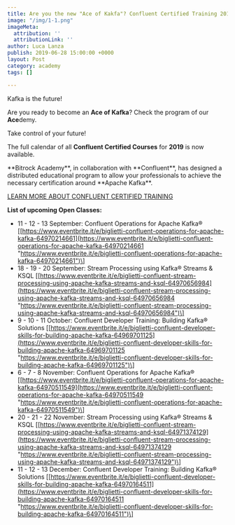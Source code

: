 ```yaml
---
title: Are you the new "Ace of Kakfa"? Confluent Certified Training 2019 - Full calendar
image: "/img/1-1.png"
imageMeta:
  attribution: ''
  attributionLink: ''
author: Luca Lanza
publish: 2019-06-28 15:00:00 +0000
layout: Post
category: academy
tags: []

---
```

Kafka is the future!

Are you ready to become an **Ace of Kafka**? Check the program of our  **Ace**demy.

Take control of your future!

The full calendar of all **Confluent Certified Courses** for **2019** is now available.

<!-- more -->**Bitrock Academy**, in collaboration with **Confluent**, has designed a distributed educational program to allow your professionals to achieve the necessary certification around **Apache Kafka**.

[LEARN MORE ABOUT CONFLUENT CERTIFIED TRAINING](https://www.confluent.io/training/)

**List of upcoming Open Classes:**

* 11 - 12 - 13 September: Confluent Operations for Apache Kafka® \[[https://www.eventbrite.it/e/biglietti-confluent-operations-for-apache-kafka-64970214661](https://www.eventbrite.it/e/biglietti-confluent-operations-for-apache-kafka-64970214661 "https://www.eventbrite.it/e/biglietti-confluent-operations-for-apache-kafka-64970214661")\]
* 18 - 19 - 20 September: Stream Processing using Kafka® Streams & KSQL \[[https://www.eventbrite.it/e/biglietti-confluent-stream-processing-using-apache-kafka-streams-and-ksql-64970656984](https://www.eventbrite.it/e/biglietti-confluent-stream-processing-using-apache-kafka-streams-and-ksql-64970656984 "https://www.eventbrite.it/e/biglietti-confluent-stream-processing-using-apache-kafka-streams-and-ksql-64970656984")\]
* 9 - 10 - 11 October: Confluent Developer Training: Building Kafka® Solutions \[[https://www.eventbrite.it/e/biglietti-confluent-developer-skills-for-building-apache-kafka-64969701125](https://www.eventbrite.it/e/biglietti-confluent-developer-skills-for-building-apache-kafka-64969701125 "https://www.eventbrite.it/e/biglietti-confluent-developer-skills-for-building-apache-kafka-64969701125")\]
* 6 - 7 - 8 November: Confluent Operations for Apache Kafka® \[[https://www.eventbrite.it/e/biglietti-confluent-operations-for-apache-kafka-64970511549](https://www.eventbrite.it/e/biglietti-confluent-operations-for-apache-kafka-64970511549 "https://www.eventbrite.it/e/biglietti-confluent-operations-for-apache-kafka-64970511549")\]
* 20 - 21 - 22 November: Stream Processing using Kafka® Streams & KSQL \[[https://www.eventbrite.it/e/biglietti-confluent-stream-processing-using-apache-kafka-streams-and-ksql-64971374129](https://www.eventbrite.it/e/biglietti-confluent-stream-processing-using-apache-kafka-streams-and-ksql-64971374129 "https://www.eventbrite.it/e/biglietti-confluent-stream-processing-using-apache-kafka-streams-and-ksql-64971374129")\]
* 11 - 12 - 13 December: Confluent Developer Training: Building Kafka® Solutions \[[https://www.eventbrite.it/e/biglietti-confluent-developer-skills-for-building-apache-kafka-64970164511](https://www.eventbrite.it/e/biglietti-confluent-developer-skills-for-building-apache-kafka-64970164511 "https://www.eventbrite.it/e/biglietti-confluent-developer-skills-for-building-apache-kafka-64970164511")\]